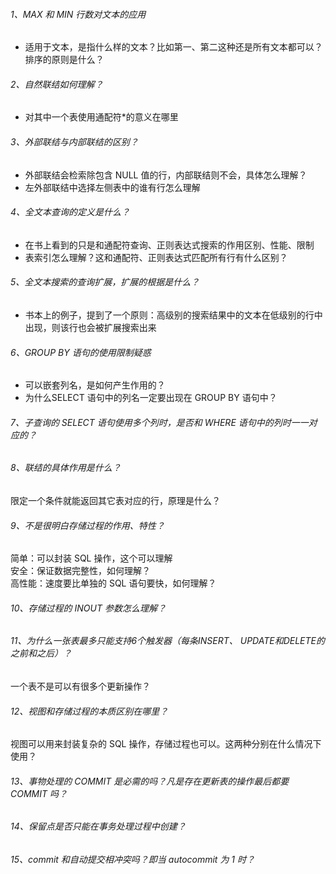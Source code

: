 ###### 1、MAX 和 MIN 行数对文本的应用
- 适用于文本，是指什么样的文本？比如第一、第二这种还是所有文本都可以？排序的原则是什么？

###### 2、自然联结如何理解？
- 对其中一个表使用通配符*的意义在哪里

###### 3、外部联结与内部联结的区别？
- 外部联结会检索除包含 NULL 值的行，内部联结则不会，具体怎么理解？
- 左外部联结中选择左侧表中的谁有行怎么理解

###### 4、全文本查询的定义是什么？
- 在书上看到的只是和通配符查询、正则表达式搜索的作用区别、性能、限制
- 表索引怎么理解？这和通配符、正则表达式匹配所有行有什么区别？

###### 5、全文本搜索的查询扩展，扩展的根据是什么？
- 书本上的例子，提到了一个原则：高级别的搜索结果中的文本在低级别的行中出现，则该行也会被扩展搜索出来

###### 6、GROUP BY 语句的使用限制疑惑
- 可以嵌套列名，是如何产生作用的？
- 为什么SELECT 语句中的列名一定要出现在 GROUP BY 语句中？

###### 7、子查询的 SELECT  语句使用多个列时，是否和 WHERE 语句中的列时一一对应的？

###### 8、联结的具体作用是什么？
限定一个条件就能返回其它表对应的行，原理是什么？

###### 9、不是很明白存储过程的作用、特性？
简单：可以封装 SQL 操作，这个可以理解  
安全：保证数据完整性，如何理解？  
高性能：速度要比单独的 SQL 语句要快，如何理解？

###### 10、存储过程的 INOUT 参数怎么理解？

###### 11、为什么一张表最多只能支持6个触发器（每条INSERT、 UPDATE和DELETE的之前和之后）？
一个表不是可以有很多个更新操作？

###### 12、视图和存储过程的本质区别在哪里？
视图可以用来封装复杂的 SQL 操作，存储过程也可以。这两种分别在什么情况下使用？

###### 13、事物处理的 COMMIT 是必需的吗？凡是存在更新表的操作最后都要 COMMIT 吗？

###### 14、保留点是否只能在事务处理过程中创建？

###### 15、commit 和自动提交相冲突吗？即当 autocommit 为 1 时？